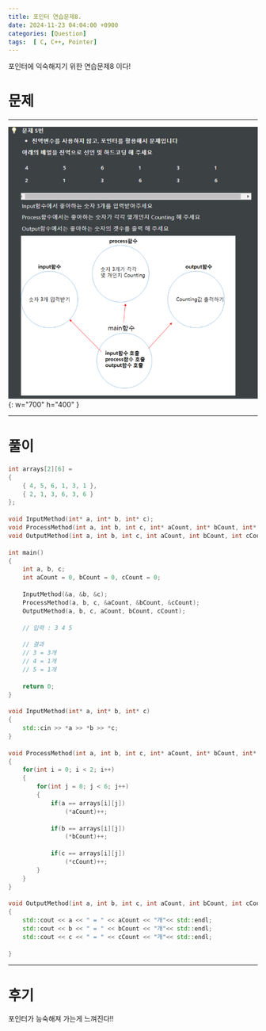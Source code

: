 ```yaml
---
title: 포인터 연습문제8.
date: 2024-11-23 04:04:00 +0900
categories: [Question]  
tags:  [ C, C++, Pointer]
---
```


포인터에 익숙해지기 위한 연습문제8 이다!

# 문제   
---------------------------------------

![Desktop View](/assets/img/Pointer8.png){: w="700" h="400" }

---------------------------------------

# 풀이

```c++
int arrays[2][6] = 
{
    { 4, 5, 6, 1, 3, 1 },
    { 2, 1, 3, 6, 3, 6 }
};

void InputMethod(int* a, int* b, int* c);
void ProcessMethod(int a, int b, int c, int* aCount, int* bCount, int* cCount);
void OutputMethod(int a, int b, int c, int aCount, int bCount, int cCount);

int main()
{
    int a, b, c;
    int aCount = 0, bCount = 0, cCount = 0;

    InputMethod(&a, &b, &c);
    ProcessMethod(a, b, c, &aCount, &bCount, &cCount);
    OutputMethod(a, b, c, aCount, bCount, cCount);

    // 입력 : 3 4 5

    // 결과
    // 3 = 3개
    // 4 = 1개
    // 5 = 1개

    return 0;
}

void InputMethod(int* a, int* b, int* c)
{
    std::cin >> *a >> *b >> *c;
}

void ProcessMethod(int a, int b, int c, int* aCount, int* bCount, int* cCount)
{
    for(int i = 0; i < 2; i++)
    {
        for(int j = 0; j < 6; j++)
        {
            if(a == arrays[i][j])
                (*aCount)++;
            
            if(b == arrays[i][j])
                (*bCount)++;

            if(c == arrays[i][j])
                (*cCount)++;    
        }
    }
}

void OutputMethod(int a, int b, int c, int aCount, int bCount, int cCount)
{
    std::cout << a << " = " << aCount << "개"<< std::endl;
    std::cout << b << " = " << bCount << "개"<< std::endl;
    std::cout << c << " = " << cCount << "개"<< std::endl;

}
```
---------------------------------------

# 후기

포인터가 능숙해져 가는게 느껴진다!!

